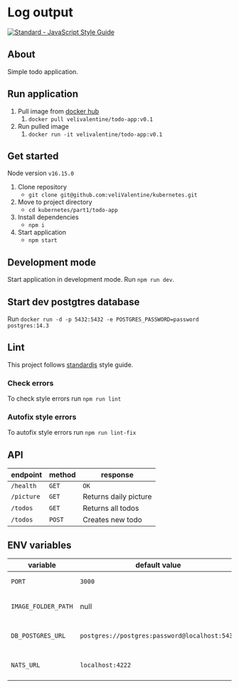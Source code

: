 # Log output
<a href="https://standardjs.com"><img src="https://img.shields.io/badge/code_style-standard-brightgreen.svg" alt="Standard - JavaScript Style Guide"></a>

## About
Simple todo application.

## Run application
1. Pull image from [docker hub](https://hub.docker.com/repository/docker/velivalentine/todo-app/tags?page=1&ordering=last_updated)
   1. `docker pull velivalentine/todo-app:v0.1`
2. Run pulled image
   1. `docker run -it velivalentine/todo-app:v0.1`

## Get started

Node version `v16.15.0`

1. Clone repository
   - `git clone git@github.com:veliValentine/kubernetes.git`
2. Move to project directory
   - `cd kubernetes/part1/todo-app`
3. Install dependencies
   - `npm i`
4. Start application
   - `npm start`

## Development mode
Start application in development mode. Run `npm run dev`.

## Start dev postgtres database
Run `docker run -d -p 5432:5432 -e POSTGRES_PASSWORD=password postgres:14.3`

## Lint
This project follows [standardjs](https://standardjs.com/) style guide.

### Check errors
To check style errors run `npm run lint`

### Autofix style errors
To autofix style errors run `npm run lint-fix`

## API
| endpoint   | method | response              |
| ---------- | ------ | --------------------- |
| `/health`  | `GET`  | `OK`                  |
| `/picture` | `GET`  | Returns daily picture |
| `/todos`   | `GET`  | Returns all todos     |
| `/todos`   | `POST` | Creates new todo      |

## ENV variables
| variable            | default value                                 | description             |
| ------------------- | --------------------------------------------- | ----------------------- |
| `PORT`              | `3000`                                        | application port        |
| `IMAGE_FOLDER_PATH` | null                                          | where images are stored |
| `DB_POSTGRES_URL`   | `postgres://postgres:password@localhost:5432` | Url for postgres db     |
| `NATS_URL`          | `localhost:4222`                              | Nats subscribe server   |